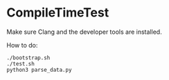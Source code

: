 # CompileTimeTest

Make sure Clang and the developer tools are installed.

How to do:
```
./bootstrap.sh
./test.sh
python3 parse_data.py
```
